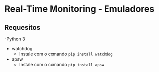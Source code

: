 # Real-Time Monitoring - Emuladores

## Requesitos

-Python 3
  - watchdog
    - Instale com o comando ```pip install watchdog``` 
  - apsw
    - Instale com o comando ```pip install apsw```